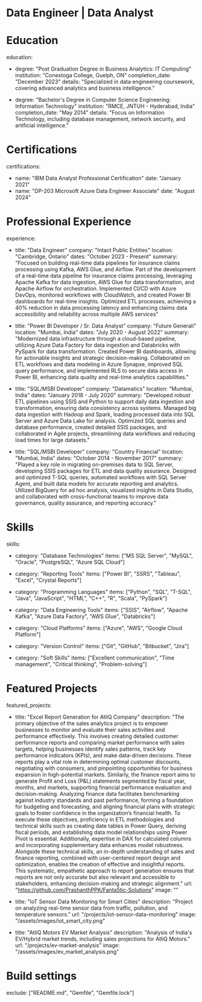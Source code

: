 # Data Engineer | Data Analyst

# Education
education:
  - degree: "Post Graduation Degree in Business Analytics: IT Computing"
    institution: "Conestoga College, Guelph, ON"
    completion_date: "December 2023"
    details: "Specialized in data engineering coursework, covering advanced analytics and business intelligence."

  - degree: "Bachelor's Degree in Computer Science Engineering: Information Technology"
    institution: "RMCE, JNTUH - Hyderabad, India"
    completion_date: "May 2014"
    details: "Focus on Information Technology, including database management, network security, and artificial intelligence."

# Certifications
certifications:
  - name: "IBM Data Analyst Professional Certification"
    date: "January 2021"
  - name: "DP-203 Microsoft Azure Data Engineer Associate"
    date: "August 2024"

# Professional Experience
experience:
  - title: "Data Engineer"
    company: "Intact Public Entities"
    location: "Cambridge, Ontario"
    dates: "October 2023 - Present"
    summary: "Focused on building real-time data pipelines for insurance claims processing using Kafka, AWS Glue, and Airflow. Part of the development of a real-time data pipeline for insurance claims processing, leveraging Apache Kafka for data ingestion, AWS Glue for data transformation, and Apache Airflow for orchestration. Implemented CI/CD with Azure DevOps, monitored workflows with CloudWatch, and created Power BI dashboards for real-time insights. Optimized ETL processes, achieving a 40% reduction in data processing latency and enhancing claims data accessibility and reliability across multiple AWS services"
  
  - title: "Power BI Developer / Sr. Data Analyst"
    company: "Future Generali"
    location: "Mumbai, India"
    dates: "July 2020 - August 2022"
    summary: "Modernized data infrastructure through a cloud-based pipeline, utilizing Azure Data Factory for data ingestion and Databricks with PySpark for data transformation. Created Power BI dashboards, allowing for actionable insights and strategic decision-making. Collaborated on ETL workflows and data modeling in Azure Synapse, improved SQL query performance, and implemented RLS to secure data access in Power BI, enhancing data quality and real-time analytics capabilities."

  - title: "SQL/MSBI Developer"
    company: "Datamatics"
    location: "Mumbai, India"
    dates: "January 2018 - July 2020"
    summary: "Developed robust ETL pipelines using SSIS and Python to support daily data ingestion and transformation, ensuring data consistency across systems. Managed big data ingestion with Hadoop and Spark, loading processed data into SQL Server and Azure Data Lake for analysis. Optimized SQL queries and database performance, created detailed SSIS packages, and collaborated in Agile projects, streamlining data workflows and reducing load times for large datasets."

  - title: "SQL/MSBI Developer"
    company: "Country Financial"
    location: "Mumbai, India"
    dates: "October 2014 - November 2017"
    summary: "Played a key role in migrating on-premises data to SQL Server, developing SSIS packages for ETL and data quality assurance. Designed and optimized T-SQL queries, automated workflows with SQL Server Agent, and built data models for accurate reporting and analytics. Utilized BigQuery for ad hoc analysis, visualized insights in Data Studio, and collaborated with cross-functional teams to improve data governance, quality assurance, and reporting accuracy."

# Skills
skills:
  - category: "Database Technologies"
    items: ["MS SQL Server", "MySQL", "Oracle", "PostgreSQL", "Azure SQL Cloud"]

  - category: "Reporting Tools"
    items: ["Power BI", "SSRS", "Tableau", "Excel", "Crystal Reports"]

  - category: "Programming Languages"
    items: ["Python", "SQL", "T-SQL", "Java", "JavaScript", "HTML", "C++", "R", "Scala", "PySpark"]

  - category: "Data Engineering Tools"
    items: ["SSIS", "Airflow", "Apache Kafka", "Azure Data Factory", "AWS Glue", "Databricks"]

  - category: "Cloud Platforms"
    items: ["Azure", "AWS", "Google Cloud Platform"]

  - category: "Version Control"
    items: ["Git", "GitHub", "Bitbucket", "Jira"]

  - category: "Soft Skills"
    items: ["Excellent communication", "Time management", "Critical thinking", "Problem-solving"]

# Featured Projects
featured_projects:
  - title: "Excel Report Generation for AtliQ Company"
    description: "The primary objective of the sales analytics project is to empower businesses to monitor and evaluate their sales activities and performance effectively. This involves creating detailed customer performance reports and comparing market performance with sales targets, helping businesses identify sales patterns, track key performance indicators (KPIs), and make data-driven decisions. These reports play a vital role in determining optimal customer discounts, negotiating with consumers, and pinpointing opportunities for business expansion in high-potential markets. Similarly, the finance report aims to generate Profit and Loss (P&L) statements segmented by fiscal year, months, and markets, supporting financial performance evaluation and decision-making. Analyzing finance data facilitates benchmarking against industry standards and past performance, forming a foundation for budgeting and forecasting, and aligning financial plans with strategic goals to foster confidence in the organization’s financial health. To execute these objectives, proficiency in ETL methodologies and technical skills such as creating date tables in Power Query, deriving fiscal periods, and establishing data model relationships using Power Pivot is essential. Additionally, expertise in DAX for calculated columns and incorporating supplementary data enhances model robustness. Alongside these technical skills, an in-depth understanding of sales and finance reporting, combined with user-centered report design and optimization, enables the creation of effective and insightful reports. This systematic, empathetic approach to report generation ensures that reports are not only accurate but also relevant and accessible to stakeholders, enhancing decision-making and strategic alignment."
    url: "https://github.com/PrashanthPPK/Fanta5tic-Solutions"
    image: ""

  - title: "IoT Sensor Data Monitoring for Smart Cities"
    description: "Project on analyzing real-time sensor data from traffic, pollution, and temperature sensors."
    url: "/projects/iot-sensor-data-monitoring"
    image: "/assets/images/iot_smart_city.png"

  - title: "AtliQ Motors EV Market Analysis"
    description: "Analysis of India's EV/Hybrid market trends, including sales projections for AtliQ Motors."
    url: "/projects/ev-market-analysis"
    image: "/assets/images/ev_market_analysis.png"

# Build settings
exclude: ["README.md", "Gemfile", "Gemfile.lock"]
